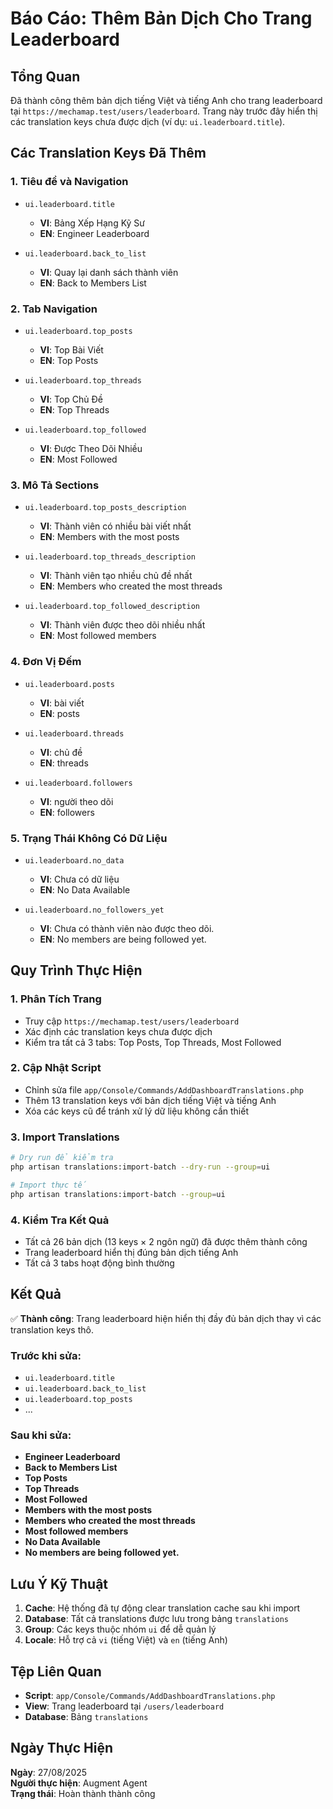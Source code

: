 # Báo Cáo: Thêm Bản Dịch Cho Trang Leaderboard

## Tổng Quan

Đã thành công thêm bản dịch tiếng Việt và tiếng Anh cho trang leaderboard tại `https://mechamap.test/users/leaderboard`. Trang này trước đây hiển thị các translation keys chưa được dịch (ví dụ: `ui.leaderboard.title`).

## Các Translation Keys Đã Thêm

### 1. Tiêu đề và Navigation
- `ui.leaderboard.title`
  - **VI**: Bảng Xếp Hạng Kỹ Sư
  - **EN**: Engineer Leaderboard

- `ui.leaderboard.back_to_list`
  - **VI**: Quay lại danh sách thành viên
  - **EN**: Back to Members List

### 2. Tab Navigation
- `ui.leaderboard.top_posts`
  - **VI**: Top Bài Viết
  - **EN**: Top Posts

- `ui.leaderboard.top_threads`
  - **VI**: Top Chủ Đề
  - **EN**: Top Threads

- `ui.leaderboard.top_followed`
  - **VI**: Được Theo Dõi Nhiều
  - **EN**: Most Followed

### 3. Mô Tả Sections
- `ui.leaderboard.top_posts_description`
  - **VI**: Thành viên có nhiều bài viết nhất
  - **EN**: Members with the most posts

- `ui.leaderboard.top_threads_description`
  - **VI**: Thành viên tạo nhiều chủ đề nhất
  - **EN**: Members who created the most threads

- `ui.leaderboard.top_followed_description`
  - **VI**: Thành viên được theo dõi nhiều nhất
  - **EN**: Most followed members

### 4. Đơn Vị Đếm
- `ui.leaderboard.posts`
  - **VI**: bài viết
  - **EN**: posts

- `ui.leaderboard.threads`
  - **VI**: chủ đề
  - **EN**: threads

- `ui.leaderboard.followers`
  - **VI**: người theo dõi
  - **EN**: followers

### 5. Trạng Thái Không Có Dữ Liệu
- `ui.leaderboard.no_data`
  - **VI**: Chưa có dữ liệu
  - **EN**: No Data Available

- `ui.leaderboard.no_followers_yet`
  - **VI**: Chưa có thành viên nào được theo dõi.
  - **EN**: No members are being followed yet.

## Quy Trình Thực Hiện

### 1. Phân Tích Trang
- Truy cập `https://mechamap.test/users/leaderboard`
- Xác định các translation keys chưa được dịch
- Kiểm tra tất cả 3 tabs: Top Posts, Top Threads, Most Followed

### 2. Cập Nhật Script
- Chỉnh sửa file `app/Console/Commands/AddDashboardTranslations.php`
- Thêm 13 translation keys với bản dịch tiếng Việt và tiếng Anh
- Xóa các keys cũ để tránh xử lý dữ liệu không cần thiết

### 3. Import Translations
```bash
# Dry run để kiểm tra
php artisan translations:import-batch --dry-run --group=ui

# Import thực tế
php artisan translations:import-batch --group=ui
```

### 4. Kiểm Tra Kết Quả
- Tất cả 26 bản dịch (13 keys × 2 ngôn ngữ) đã được thêm thành công
- Trang leaderboard hiển thị đúng bản dịch tiếng Anh
- Tất cả 3 tabs hoạt động bình thường

## Kết Quả

✅ **Thành công**: Trang leaderboard hiện hiển thị đầy đủ bản dịch thay vì các translation keys thô.

### Trước khi sửa:
- `ui.leaderboard.title`
- `ui.leaderboard.back_to_list`
- `ui.leaderboard.top_posts`
- ...

### Sau khi sửa:
- **Engineer Leaderboard**
- **Back to Members List**
- **Top Posts**
- **Top Threads**
- **Most Followed**
- **Members with the most posts**
- **Members who created the most threads**
- **Most followed members**
- **No Data Available**
- **No members are being followed yet.**

## Lưu Ý Kỹ Thuật

1. **Cache**: Hệ thống đã tự động clear translation cache sau khi import
2. **Database**: Tất cả translations được lưu trong bảng `translations`
3. **Group**: Các keys thuộc nhóm `ui` để dễ quản lý
4. **Locale**: Hỗ trợ cả `vi` (tiếng Việt) và `en` (tiếng Anh)

## Tệp Liên Quan

- **Script**: `app/Console/Commands/AddDashboardTranslations.php`
- **View**: Trang leaderboard tại `/users/leaderboard`
- **Database**: Bảng `translations`

## Ngày Thực Hiện

**Ngày**: 27/08/2025  
**Người thực hiện**: Augment Agent  
**Trạng thái**: Hoàn thành thành công
